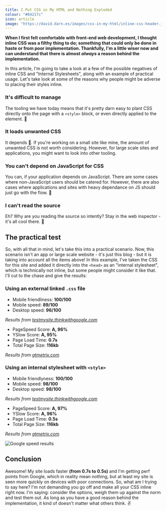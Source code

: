 ```yaml
---
title: I Put CSS in My HTML and Nothing Exploded
colour: "#84217c"
icon: article
image: "https://david.darn.es/images/css-in-my-html/inline-css-header.jpg"
---
```


**When I first felt comfortable with front-end web development, I thought inline CSS was a filthy thing to do; something that could only be done in haste or from poor implementation. Thankfully, I'm a little wiser now and can understand that there is almost _always_ a reason behind the implementation.**

<!-- more -->

In this article, I'm going to take a look at a few of the possible negatives of inline CSS and "Internal Stylesheets", along with an example of practical usage. Let's take look at some of the reasons why people might be adverse to placing their styles inline.

### It's difficult to manage

The tooling we have today means that it's pretty darn easy to plant CSS directly onto the page with a `<style>` block, or even directly applied to the element. :wrench:

### It loads unwanted CSS

It depends :rainbow:. If you're working on a small site like mine, the amount of unwanted CSS is not worth considering. However, for large scale sites and applications, you might want to look into other tooling.

### You can't depend on JavaScript for CSS

You can, if your application depends on JavaScript. There are some cases where non-JavaScript users should be catered for. However, there are also cases where applications and sites with heavy dependance on JS should just go with the flow. :ocean:

### I can't read the source

Eh? Why are you reading the source so intently? Stay in the web inspector - it's all cool there. :microscope:

## The practical test

So, with all that in mind, let's take this into a practical scenario. Now, this scenario isn't an app or large scale website - it's just this blog - but it is taking into account all the items above! In this example, I've taken the CSS for this site and added it directly into the `<head>` as an "internal stylesheet", which is technically not inline, but some people might consider it like that. I'll cut to the chase and give the results:

### Using an external linked `.css` file 

- Mobile friendliness: **100/100**
- Mobile speed: **89/100**
- Desktop speed: **96/100**

_Results from [testmysite.thinkwithgoogle.com](https://testmysite.thinkwithgoogle.com/)_

- PageSpeed Score: **A, 96%**
- YSlow Score: **A, 95%**
- Page Load Time: **0.7s**
- Total Page Size: **116kb**

_Results from [gtmetrix.com](https://gtmetrix.com/)_

### Using an internal stylesheet with `<style>`

- Mobile friendlyness: **100/100**
- Mobile speed: **98/100**
- Desktop speed: **98/100**

_Results from [testmysite.thinkwithgoogle.com](https://testmysite.thinkwithgoogle.com/)_

- PageSpeed Score: **A, 97%**
- YSlow Score: **A, 96%**
- Page Load Time: **0.5s**
- Total Page Size: **116kb**

_Results from [gtmetrix.com](https://gtmetrix.com/)_

![Google speed results](https://david.darn.es/images/css-in-my-html/results.png)

## Conclusion

Awesome! My site loads faster **(from 0.7s to 0.5s)** and I'm getting perf points from Google, which in reality mean nothing, but at least my site is seen more quickly on devices with poor connections. So, what am I trying to say here? I'm not demanding you go off and make all your CSS inline right now. I'm saying: consider the options, weigh them up against the norm and test them out. As long as you have a good reason behind the implementation, it kind of doesn't matter what others think. :v:

